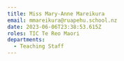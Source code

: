 ```yaml
---
title: Miss Mary-Anne Mareikura
email: mmareikura@ruapehu.school.nz
date: 2023-06-06T23:38:53.615Z
roles: TIC Te Reo Maori
departments:
  - Teaching Staff
---
```


